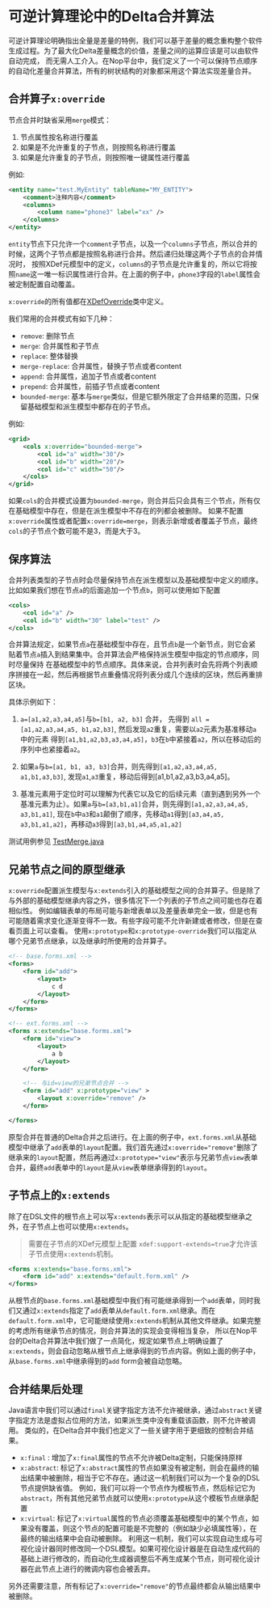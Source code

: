 # 可逆计算理论中的Delta合并算法

可逆计算理论明确指出全量是差量的特例，我们可以基于差量的概念重构整个软件生成过程。为了最大化Delta差量概念的价值，差量之间的运算应该是可以由软件自动完成，
而无需人工介入。在Nop平台中，我们定义了一个可以保持节点顺序的自动化差量合并算法，所有的树状结构的对象都采用这个算法实现差量合并。

## 合并算子`x:override`

节点合并时缺省采用`merge`模式：

1. 节点属性按名称进行覆盖
2. 如果是不允许重复的子节点，则按照名称进行覆盖
3. 如果是允许重复的子节点，则按照唯一键属性进行覆盖

例如:

```xml
<entity name="test.MyEntity" tableName="MY_ENTITY">
    <comment>注释内容</comment>
    <columns>
        <column name="phone3" label="xx" />
    </columns>
</entity>
```

`entity`节点下只允许一个`comment`子节点，以及一个`columns`子节点，所以合并的时候，这两个子节点都是按照名称进行合并。然后递归处理这两个子节点的合并情况时，
按照XDef元模型中的定义，`columns`的子节点是允许重复的，所以它将按照`name`这一唯一标识属性进行合并。在上面的例子中，`phone3`字段的`label`属性会被定制配置自动覆盖。

`x:override`的所有值都在[XDefOverride](https://gitee.com/canonical-entropy/nop-entropy/blob/master/nop-xlang/src/main/java/io/nop/xlang/xdef/XDefOverride.java)类中定义。

我们常用的合并模式有如下几种：

* `remove`: 删除节点
* `merge`: 合并属性和子节点
* `replace`: 整体替换
* `merge-replace`: 合并属性，替换子节点或者content
* `append`: 合并属性，追加子节点或者content
* `prepend`: 合并属性，前插子节点或者content
* `bounded-merge`: 基本与`merge`类似，但是它额外限定了合并结果的范围，只保留基础模型和派生模型中都存在的子节点。

例如:

```xml
<grid>
    <cols x:override="bounded-merge">
        <col id="a" width="30"/>
        <col id="b" width="20"/>
        <col id="c" width="50"/>
    </cols>
</grid>
```

如果`cols`的合并模式设置为`bounded-merge`，则合并后只会具有三个节点，所有仅在基础模型中存在，但是在派生模型中不存在的列都会被删除。
如果不配置`x:override`属性或者配置`x:override=merge`，则表示新增或者覆盖子节点，最终`cols`的子节点个数可能不是3，而是大于3。

## 保序算法

合并列表类型的子节点时会尽量保持节点在派生模型以及基础模型中定义的顺序。比如如果我们想在节点`a`的后面追加一个节点`b`，则可以使用如下配置

```xml
<cols>
    <col id="a" />
    <col id="b" width="30" label="test" />
</cols>
```

合并算法规定，如果节点`a`在基础模型中存在，且节点`b`是一个新节点，则它会紧贴着节点`a`插入到结果集中。合并算法会严格保持派生模型中指定的节点顺序，同时尽量保持
在基础模型中的节点顺序。具体来说，合并列表时会先将两个列表顺序拼接在一起，然后再根据节点重叠情况将列表分成几个连续的区块，然后再重排区块。

具体示例如下：

1. `a=[a1,a2,a3,a4,a5]`与`b=[b1, a2, b3]` 合并， 先得到 `all = [a1,a2,a3,a4,a5, b1,a2,b3]`, 然后发现`a2`重复，需要以`a2`元素为基准移动`a`中的元素
   得到`[a1,b1,a2,b3,a3,a4,a5]`，`b3`在`b`中紧接着`a2`，所以在移动后的序列中也紧接着`a2`。

2. 如果`a`与`b=[a1, b1, a3, b3]`合并，则先得到`[a1,a2,a3,a4,a5, a1,b1,a3,b3]`, 发现`a1`,`a3`重复，移动后得到\[a1,b1,a2,a3,b3,a4,a5\]。

3. 基准元素用于定位时可以理解为代表它以及它的后续元素（直到遇到另外一个基准元素为止）。如果`a`与`b=[a3,b1,a1]`合并，则先得到`[a1,a2,a3,a4,a5, a3,b1,a1]`,
   现在`b`中`a3`和`a1`颠倒了顺序，先移动`a1`得到`[a3,a4,a5, a3,b1,a1,a2]`，再移动`a3`得到`[a3,b1,a4,a5,a1,a2]`

测试用例参见 [TestMerge.java](https://gitee.com/canonical-entropy/nop-entropy/blob/master/nop-core/src/test/java/io/nop/core/lang/json/TestMerge.java)

## 兄弟节点之间的原型继承

`x:override`配置派生模型与`x:extends`引入的基础模型之间的合并算子。但是除了与外部的基础模型继承内容之外，很多情况下一个列表的子节点之间可能也存在着相似性。
例如编辑表单的布局可能与新增表单以及差量表单完全一致，但是也有可能随着需求变化逐渐变得不一致。有些字段可能不允许新建或者修改，但是在查看页面上可以查看。
使用`x:prototype`和`x:prototype-override`我们可以指定从哪个兄弟节点继承，以及继承时所使用的合并算子。

```xml
<!-- base.forms.xml -->
<forms>
    <form id="add">
        <layout>
            c d
        </layout>
    </form>
</forms>

<!-- ext.forms.xml -->
<forms x:extends="base.forms.xml">
    <form id="view">
        <layout>
            a b
        </layout>
    </form>

    <!-- 与id=view的兄弟节点合并 -->
    <form id="add" x:prototype="view" >
        <layout x:override="remove" />
    </form>

</forms>
```

原型合并在普通的Delta合并之后进行。在上面的例子中，`ext.forms.xml`从基础模型中继承了`add`表单的`layout`配置。我们首先通过`x:override="remove"`删除了
继承来的`layout`配置，然后再通过`x:prototype="view"`表示与兄弟节点`view`表单合并，最终`add`表单中的`layout`是从`view`表单继承得到的`layout`。

## 子节点上的`x:extends`

除了在DSL文件的根节点上可以写`x:extends`表示可以从指定的基础模型继承之外，在子节点上也可以使用`x:extends`。

> 需要在子节点的XDef元模型上配置 `xdef:support-extends=true`才允许该子节点使用`x:extends`机制。

```xml
<forms x:extends="base.forms.xml">
    <form id="add" x:extends="default.form.xml" />
</forms>
```

从根节点的`base.forms.xml`基础模型中我们有可能继承得到一个`add`表单，同时我们又通过`x:extends`指定了`add`表单从`default.form.xml`继承。而在
`default.form.xml`中，它可能继续使用`x:extends`机制从其他文件继承。如果完整的考虑所有继承节点的情况，则合并算法的实现会变得相当复杂，
所以在Nop平台的Delta合并算法中我们做了一点简化，规定如果节点上明确设置了`x:extends`，则会自动忽略从根节点上继承得到的节点内容。例如上面的例子中，
从`base.forms.xml`中继承得到的`add` form会被自动忽略。

## 合并结果后处理

Java语言中我们可以通过`final`关键字指定方法不允许被继承，通过`abstract`关键字指定方法是虚拟占位用的方法，如果派生类中没有重载该函数，则不允许被调用。
类似的，在Delta合并中我们也定义了一些关键字用于更细致的控制合并结果。

* `x:final` : 增加了`x:final`属性的节点不允许被Delta定制，只能保持原样
* `x:abstract`: 标记了`x:abstract`属性的节点如果没有被定制，则会在最终的输出结果中被删除，相当于它不存在。通过这一机制我们可以为一个复杂的DSL节点提供缺省值。
  例如，我们可以将一个节点作为模板节点，然后标记它为`abstract`，所有其他兄弟节点就可以使用`x:prototype`从这个模板节点继承配置
* `x:virtual`: 标记了`x:virtual`属性的节点必须覆盖基础模型中的某个节点，如果没有覆盖，则这个节点的配置可能是不完整的（例如缺少必填属性等），在最终的输出结果中会自动被删除。
  利用这一机制，我们可以实现自动生成与可视化设计器同时修改同一个DSL模型。如果可视化设计器是在自动生成代码的基础上进行修改的，而自动化生成器调整后不再生成某个节点，则可视化设计器在此节点上进行的微调内容也会被丢弃。

另外还需要注意，所有标记了`x:override="remove"`的节点最终都会从输出结果中被删除。
